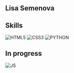 ## Lisa Semenova

## Skills

![HTML5](https://img.shields.io/badge/-HTML-red?logo=html5&logoColor=white&style=for-the-badge)
![CSS3](https://img.shields.io/badge/-CSS-blue?logo=css3&logoColor=white&style=for-the-badge)
![PYTHON](https://img.shields.io/badge/-Python-black?logo=python3&logoColor=white&style=for-the-badge)

## In progress

![JS](https://img.shields.io/badge/-JavaScript-yellow?logo=javascript&logoColor=white&style=for-the-badge)

<!--
**semlisa1990/semlisa1990** is a ✨ _special_ ✨ repository because its `README.md` (this file) appears on your GitHub profile.

Here are some ideas to get you started:

- 🔭 I’m currently working on ...
- 🌱 I’m currently learning ...
- 👯 I’m looking to collaborate on ...
- 🤔 I’m looking for help with ...
- 💬 Ask me about ...
- 📫 How to reach me: ...
- 😄 Pronouns: ...
- ⚡ Fun fact: ...
-->
